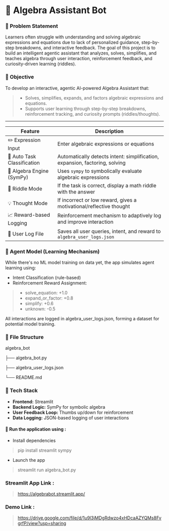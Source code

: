# 📘 Algebra Assistant Bot

### 🧠 Problem Statement
Learners often struggle with understanding and solving algebraic expressions and equations due to lack of personalized guidance, step-by-step breakdowns, and interactive feedback. The goal of this project is to build an intelligent agentic assistant that analyzes, solves, simplifies, and teaches algebra through user interaction, reinforcement feedback, and curiosity-driven learning (riddles).

### 🧠 Objective

To develop an interactive, agentic AI-powered Algebra Assistant that:

> * Solves, simplifies, expands, and factors algebraic expressions and equations.
> * Supports user learning through step-by-step breakdowns, reinforcement tracking, and curiosity prompts (riddles/thoughts).




-------------------------------------------------------------------------------------------------

| Feature                     | Description                                                                 |
| --------------------------- | --------------------------------------------------------------------------- |
| ✏️ Expression Input         | Enter algebraic expressions or equations                                    |
| 🧠 Auto Task Classification | Automatically detects intent: simplification, expansion, factoring, solving |
| 🧮 Algebra Engine (SymPy)   | Uses `sympy` to symbolically evaluate algebraic expressions                 |
| 🧩 Riddle Mode              | If the task is correct, display a math riddle with the answer               |
| 💡 Thought Mode             | If incorrect or low reward, gives a motivational/reflective thought         |
| 📈 Reward-based Logging     | Reinforcement mechanism to adaptively log and improve interaction           |
| 📁 User Log File            | Saves all user queries, intent, and reward to `algebra_user_logs.json`      |

### 🤖 Agent Model (Learning Mechanism)
While there's no ML model training on data yet, the app simulates agent learning using:

* Intent Classification (rule-based)
* Reinforcement Reward Assignment:

> * solve_equation: +1.0
> * expand_or_factor: +0.8
> * simplify: +0.6
> * unknown: -0.5

All interactions are logged in algebra_user_logs.json, forming a dataset for potential model training.

###  📂 File Structure

algebra_bot

├── algebra_bot.py  

├── algebra_user_logs.json 

└── README.md              

###  🔧 Tech Stack

* **Frontend:** Streamlit
* **Backend Logic:** SymPy for symbolic algebra
* **User Feedback Loop:** Thumbs up/down for reinforcement
* **Data Logging:** JSON-based logging of user interactions

#### 🚀 Run the application using :

* Install dependencies
 > pip install streamlit sympy

*  Launch the app
> streamlit run algebra_bot.py

### **Streamlit App Link :** 
> https://algebrabot.streamlit.app/

### **Demo Link :** 
> https://drive.google.com/file/d/1u9l3jMDgRdwzo4xHDcaAZYQMs8FvgrfP/view?usp=sharing
